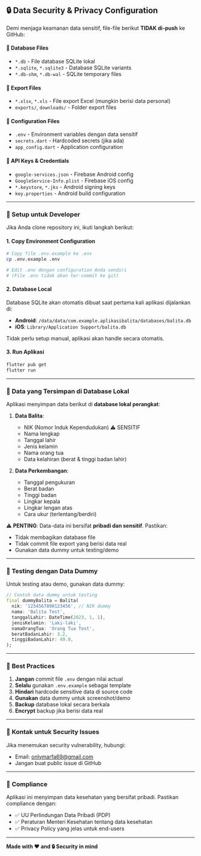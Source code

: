 ## 🔒 Data Security & Privacy Configuration

Demi menjaga keamanan data sensitif, file-file berikut **TIDAK di-push** ke GitHub:

#### 📁 **Database Files**
- `*.db` - File database SQLite lokal
- `*.sqlite`, `*.sqlite3` - Database SQLite variants
- `*.db-shm`, `*.db-wal` - SQLite temporary files

#### 📄 **Export Files**
- `*.xlsx`, `*.xls` - File export Excel (mungkin berisi data personal)
- `exports/`, `downloads/` - Folder export files

#### 🔑 **Configuration Files**
- `.env` - Environment variables dengan data sensitif
- `secrets.dart` - Hardcoded secrets (jika ada)
- `app_config.dart` - Application configuration

#### 🔐 **API Keys & Credentials**
- `google-services.json` - Firebase Android config
- `GoogleService-Info.plist` - Firebase iOS config
- `*.keystore`, `*.jks` - Android signing keys
- `key.properties` - Android build configuration

---

### 🚀 Setup untuk Developer

Jika Anda clone repository ini, ikuti langkah berikut:

#### 1. **Copy Environment Configuration**
```bash
# Copy file .env.example ke .env
cp .env.example .env

# Edit .env dengan configuration Anda sendiri
# (File .env tidak akan ter-commit ke git)
```

#### 2. **Database Local**
Database SQLite akan otomatis dibuat saat pertama kali aplikasi dijalankan di:
- **Android**: `/data/data/com.example.aplikasibalita/databases/balita.db`
- **iOS**: `Library/Application Support/balita.db`

Tidak perlu setup manual, aplikasi akan handle secara otomatis.

#### 3. **Run Aplikasi**
```bash
flutter pub get
flutter run
```

---

### 📝 **Data yang Tersimpan di Database Lokal**

Aplikasi menyimpan data berikut di **database lokal perangkat**:

1. **Data Balita**:
   - NIK (Nomor Induk Kependudukan) ⚠️ SENSITIF
   - Nama lengkap
   - Tanggal lahir
   - Jenis kelamin
   - Nama orang tua
   - Data kelahiran (berat & tinggi badan lahir)

2. **Data Perkembangan**:
   - Tanggal pengukuran
   - Berat badan
   - Tinggi badan
   - Lingkar kepala
   - Lingkar lengan atas
   - Cara ukur (terlentang/berdiri)

⚠️ **PENTING**: Data-data ini bersifat **pribadi dan sensitif**. Pastikan:
- Tidak membagikan database file
- Tidak commit file export yang berisi data real
- Gunakan data dummy untuk testing/demo

---

### 🧪 **Testing dengan Data Dummy**

Untuk testing atau demo, gunakan data dummy:

```dart
// Contoh data dummy untuk testing
final dummyBalita = Balita(
  nik: '1234567890123456', // NIK dummy
  nama: 'Balita Test',
  tanggalLahir: DateTime(2023, 1, 1),
  jenisKelamin: 'Laki-laki',
  namaOrangTua: 'Orang Tua Test',
  beratBadanLahir: 3.2,
  tinggiBadanLahir: 49.0,
);
```

---

### 🔐 **Best Practices**

1. **Jangan** commit file `.env` dengan nilai actual
2. **Selalu** gunakan `.env.example` sebagai template
3. **Hindari** hardcode sensitive data di source code
4. **Gunakan** data dummy untuk screenshot/demo
5. **Backup** database lokal secara berkala
6. **Encrypt** backup jika berisi data real

---

### 📧 **Kontak untuk Security Issues**

Jika menemukan security vulnerability, hubungi:
- Email: onlymarfa69@gmail.com
- Jangan buat public issue di GitHub

---

### 📜 **Compliance**

Aplikasi ini menyimpan data kesehatan yang bersifat pribadi. Pastikan compliance dengan:
- ✅ UU Perlindungan Data Pribadi (PDP)
- ✅ Peraturan Menteri Kesehatan tentang data kesehatan
- ✅ Privacy Policy yang jelas untuk end-users

---

**Made with ❤️ and 🔒 Security in mind**
